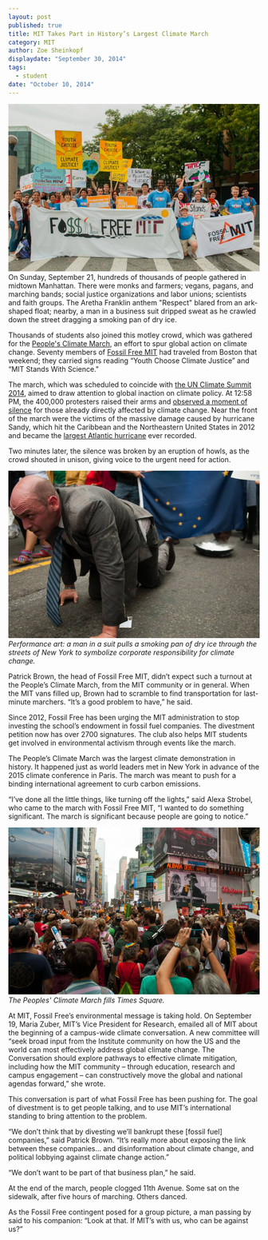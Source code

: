 ```yaml
---
layout: post
published: true
title: MIT Takes Part in History’s Largest Climate March
category: MIT
author: Zoe Sheinkopf
displaydate: "September 30, 2014"
tags: 
  - student
date: "October 10, 2014"
---
```


![](https://raw.githubusercontent.com/smnookin/smnookin.github.io/master/_posts/1491671_956029881080076_1969027885107661291_n.jpg?token=4895560__eyJzY29wZSI6IlJhd0Jsb2I6c21ub29raW4vc21ub29raW4uZ2l0aHViLmlvL21hc3Rlci9fcG9zdHMvMTQ5MTY3MV85NTYwMjk4ODEwODAwNzZfMTk2OTAyNzg4NTEwNzY2MTI5MV9uLmpwZyIsImV4cGlyZXMiOjE0MTM3MzQ5ODB9--1ab9cfbbe340bc15832a1876987d8fc97c704195)
On Sunday, September 21, hundreds of thousands of people gathered in midtown Manhattan. There were monks and farmers; vegans, pagans, and marching bands; social justice organizations and labor unions; scientists and faith groups. The Aretha Franklin anthem "Respect" blared from an ark-shaped float; nearby, a man in a business suit dripped sweat as he crawled down the street dragging a smoking pan of dry ice.

Thousands of students also joined this motley crowd, which was gathered for the [People's Climate March](http://peoplesclimate.org/wrap-up/), an effort to spur global action on climate change. Seventy members of [Fossil Free MIT](http://www.fossilfreemit.org/) had traveled from Boston that weekend; they carried signs reading “Youth Choose Climate Justice” and “MIT Stands With Science."

The march, which was scheduled to coincide with [the UN Climate Summit 2014](http://www.un.org/climatechange/summit/), aimed to draw attention to global inaction on climate policy. At 12:58 PM, the 400,000 protesters raised their arms and [observed a moment of silence](http://time.com/3415162/peoples-climate-march-new-york-manhattan-demonstration/) for those already directly affected by climate change. Near the front of the march were the victims of the massive damage caused by hurricane Sandy, which hit the Caribbean and the Northeastern United States in 2012 and became the [largest Atlantic hurricane](http://www.erh.noaa.gov/mhx/EventReviews/20121029/20121029.php) ever recorded.

Two minutes later, the silence was broken by an eruption of howls, as the crowd shouted in unison, giving voice to the urgent need for action.


![10711133_956029931080071_1505566343118686235_n.jpg](https://raw.githubusercontent.com/smnookin/smnookin.github.io/master/_posts/10711133_956029931080071_1505566343118686235_n.jpg?token=4895560__eyJzY29wZSI6IlJhd0Jsb2I6c21ub29raW4vc21ub29raW4uZ2l0aHViLmlvL21hc3Rlci9fcG9zdHMvMTA3MTExMzNfOTU2MDI5OTMxMDgwMDcxXzE1MDU1NjYzNDMxMTg2ODYyMzVfbi5qcGciLCJleHBpcmVzIjoxNDEzNzM1NTI1fQ%3D%3D--9da97e18e0705d6c3f78d790d3e4511b2853db9d)
_Performance art: a man in a suit pulls a smoking pan of dry ice through the streets of New York to symbolize corporate responsibility for climate change._


Patrick Brown, the head of Fossil Free MIT, didn’t expect such a turnout at the People’s Climate March, from the MIT community or in general. When the MIT vans filled up, Brown had to scramble to find transportation for last-minute marchers. “It’s a good problem to have,” he said.

Since 2012, Fossil Free has been urging the MIT administration to stop investing the school’s endowment in fossil fuel companies. The divestment petition now has over 2700 signatures. The club also helps MIT students get involved in environmental activism through events like the march.

The People’s Climate March was the largest climate demonstration in history. It happened just as world leaders met in New York in advance of the 2015 climate conference in Paris. The march was meant to push for a binding international agreement to curb carbon emissions.

“I’ve done all the little things, like turning off the lights,” said Alexa Strobel, who came to the march with Fossil Free MIT, “I wanted to do something significant. The march is significant because people are going to notice.”

    
![10628105_956029774413420_2601407869024525412_n.jpg](https://raw.githubusercontent.com/smnookin/smnookin.github.io/master/_posts/10628105_956029774413420_2601407869024525412_n.jpg?token=4895560__eyJzY29wZSI6IlJhd0Jsb2I6c21ub29raW4vc21ub29raW4uZ2l0aHViLmlvL21hc3Rlci9fcG9zdHMvMTA2MjgxMDVfOTU2MDI5Nzc0NDEzNDIwXzI2MDE0MDc4NjkwMjQ1MjU0MTJfbi5qcGciLCJleHBpcmVzIjoxNDEzNzM1NTQ5fQ%3D%3D--0f98d335f0463f6f207e6dd5792a1350a6ff31d9)
_The Peoples' Climate March fills Times Square._

At MIT, Fossil Free’s environmental message is taking hold. On September 19, Maria Zuber, MIT’s Vice President for Research, emailed all of MIT about the beginning of a campus-wide climate conversation. A new committee will “seek broad input from the Institute community on how the US and the world can most effectively address global climate change. The Conversation should explore pathways to effective climate mitigation, including how the MIT community – through education, research and campus engagement – can constructively move the global and national agendas forward,” she wrote.

This conversation is part of what Fossil Free has been pushing for. The goal of divestment is to get people talking, and to use MIT’s international standing to bring attention to the problem.

“We don’t think that by divesting we’ll bankrupt these [fossil fuel] companies,” said Patrick Brown. “It’s really more about exposing the link between these companies… and disinformation about climate change, and political lobbying against climate change action.”

“We don’t want to be part of that business plan,” he said.

At the end of the march, people clogged 11th Avenue. Some sat on the sidewalk, after five hours of marching. Others danced.

As the Fossil Free contingent posed for a group picture, a man passing by said to his companion: “Look at that. If MIT’s with us, who can be against us?”